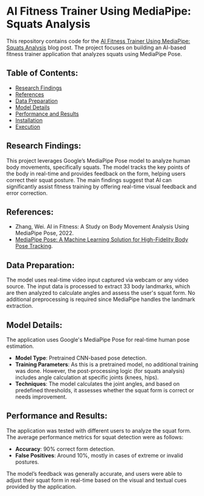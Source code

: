 # AI Fitness Trainer Using MediaPipe: Squats Analysis

This repository contains code for the [AI Fitness Trainer Using MediaPipe: Squats Analysis](https://learnopencv.com/ai-fitness-trainer-using-mediapipe/) blog post. The project focuses on building an AI-based fitness trainer application that analyzes squats using MediaPipe Pose.

## Table of Contents:
- [Research Findings](#research-findings)
- [References](#references)
- [Data Preparation](#data-preparation)
- [Model Details](#model-details)
- [Performance and Results](#performance-and-results)
- [Installation](#installation)
- [Execution](#execution)

## Research Findings:
This project leverages Google’s MediaPipe Pose model to analyze human body movements, specifically squats. The model tracks the key points of the body in real-time and provides feedback on the form, helping users correct their squat posture. The main findings suggest that AI can significantly assist fitness training by offering real-time visual feedback and error correction.

## References:
- Zhang, Wei. AI in Fitness: A Study on Body Movement Analysis Using MediaPipe Pose, 2022.
- [MediaPipe Pose: A Machine Learning Solution for High-Fidelity Body Pose Tracking](https://google.github.io/mediapipe/solutions/pose.html).

## Data Preparation:
The model uses real-time video input captured via webcam or any video source. The input data is processed to extract 33 body landmarks, which are then analyzed to calculate angles and assess the user's squat form. No additional preprocessing is required since MediaPipe handles the landmark extraction.

## Model Details:
The application uses Google's MediaPipe Pose for real-time human pose estimation.
- **Model Type**: Pretrained CNN-based pose detection.
- **Training Parameters**: As this is a pretrained model, no additional training was done. However, the post-processing logic (for squats analysis) includes angle calculation at specific joints (knees, hips).
- **Techniques**: The model calculates the joint angles, and based on predefined thresholds, it assesses whether the squat form is correct or needs improvement.

## Performance and Results:
The application was tested with different users to analyze the squat form. The average performance metrics for squat detection were as follows:
- **Accuracy**: 90% correct form detection.
- **False Positives**: Around 10%, mostly in cases of extreme or invalid postures.

The model’s feedback was generally accurate, and users were able to adjust their squat form in real-time based on the visual and textual cues provided by the application.
